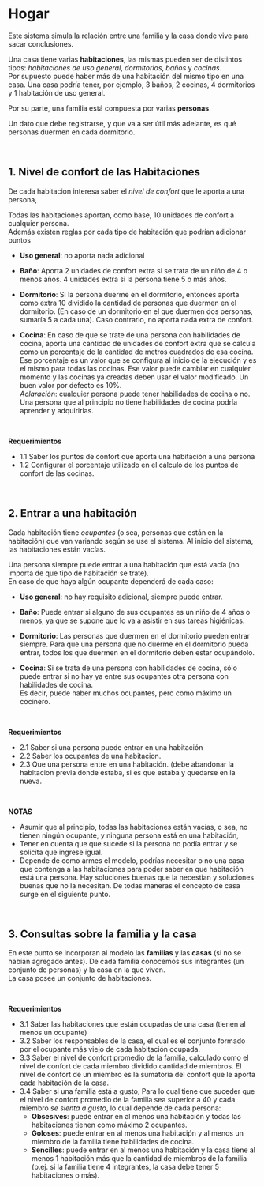 # Hogar

Este sistema simula la relación entre una familia y la casa donde vive para sacar conclusiones.  

Una casa tiene varias **habitaciones**, las mismas pueden ser de distintos tipos: _habitaciones de uso general_, 
_dormitorios_, _baños_ y _cocinas_.   
Por supuesto puede haber más de una habitación del mismo tipo en una casa. 
Una casa podría tener, por ejemplo, 3 baños, 2 cocinas, 4 dormitorios y 1 habitación de uso general. 

Por su parte, una familia está compuesta por varias **personas**.

Un dato que debe registrarse, y que va a ser útil más adelante, es qué personas duermen en cada dormitorio. 

<br>

## 1. Nivel de confort de las Habitaciones

De cada habitacion interesa saber el _nivel de confort_ que le aporta a una persona, 

Todas las habitaciones aportan, como base, 10 unidades de confort a cualquier persona.   
Además existen reglas por cada tipo de habitación que podrían adicionar puntos

- **Uso general**: no aporta nada adicional

- **Baño**: Aporta 2 unidades de confort extra si se trata de un niño de 4 o menos años. 4 unidades extra si la persona 
  tiene 5 o más años.   

- **Dormitorio**:  Si la persona duerme en el dormitorio, entonces aporta como extra  10 dividido la cantidad de personas que duermen en el dormitorio. (En caso de un dormitorio en el que duermen dos personas, sumaría 5 a cada una). Caso contrario, no aporta nada extra de confort.
  
- **Cocina**: En caso de que se trate de una persona con habilidades de cocina, aporta una cantidad de unidades de confort extra que se calcula como un porcentaje de la cantidad de metros cuadrados de esa cocina.  
  Ese porcentaje es un valor que se configura al inicio de la ejecución y es el mismo para todas las cocinas. 
  Ese valor puede cambiar en cualquier momento y las cocinas ya creadas deben usar el valor modificado. Un buen valor por defecto es 10%.  
  _Aclaración_: cualquier persona puede tener habilidades de cocina o no. 
  Una persona que al principio no tiene habilidades de cocina podría aprender y adquirirlas.

<br> 

**Requerimientos**

- 1.1 Saber los puntos de confort que aporta una habitación a una persona
- 1.2 Configurar el porcentaje utilizado en el cálculo de los puntos de confort de las cocinas. 

<br> 
		
## 2. Entrar a una habitación
Cada habitación tiene _ocupantes_ (o sea, personas que están en la habitación) que van variando según se use el sistema. 
Al inicio del sistema, las habitaciones están vacías. 

Una persona siempre puede entrar a una habitación que está vacía (no importa de que tipo de habitación se trate).   
En caso de que haya algún ocupante dependerá de cada caso:

- **Uso general**: no hay requisito adicional, siempre puede entrar.

- **Baño**: Puede entrar si alguno de sus ocupantes es un niño de 4 años o menos, 
  ya que se supone que lo va a asistir en sus tareas higiénicas.
  
- **Dormitorio**: Las personas que duermen en el dormitorio pueden entrar siempre. Para que una persona que no duerme en el dormitorio pueda entrar, todos los que duermen en el dormitorio deben estar ocupándolo. 

- **Cocina**: Si se trata de una persona con habilidades de cocina, sólo puede entrar si no hay ya entre sus
ocupantes otra persona con habilidades de cocina.  
Es decir, puede haber muchos ocupantes, pero como máximo un cocinero.

<br>

**Requerimientos**

- 2.1 Saber si una persona puede entrar en una habitación
- 2.2 Saber los ocupantes de una habitacion.
- 2.3 Que una persona entre en una habitación. (debe abandonar la habitacion previa donde estaba, 
si es que estaba y quedarse en la nueva. 

<br>

**NOTAS**  
- Asumir que al principio, todas las habitaciones están vacías, o sea, no tienen ningún ocupante, y ninguna persona está en una habitación, 
- Tener en cuenta que que sucede si la persona no podía entrar y se solicita que ingrese igual.
- Depende de como armes el modelo, podrías necesitar o no una casa que contenga a las habitaciones
para poder saber en que habitación está una persona.  Hay soluciones buenas que la necestian y soluciones
buenas que no la necesitan. De todas maneras el concepto de casa surge en el siguiente punto.

<br>

  
## 3. Consultas sobre la familia y la casa
En este punto se incorporan al modelo las **familias** y las **casas** (si no se habían agregado antes). De cada familia conocemos sus integrantes (un conjunto de personas) y la casa en la que viven.  
La casa posee un conjunto de habitaciones.

<br>

**Requerimientos** 
- 3.1 Saber las habitaciones que están ocupadas de una casa (tienen al menos un ocupante)
- 3.2 Saber los responsables de la casa, el cual es el conjunto formado por el ocupante más viejo de cada habitación ocupada.
- 3.3 Saber el nivel de confort promedio de la familia, calculado como el nivel de confort de cada miembro 
dividido cantidad de miembros. El nivel de confort de un miembro es la sumatoria del confort que le aporta 
cada habitación de la casa.
- 3.4 Saber si una familia está a gusto, 
Para lo cual tiene que suceder que el nivel de confort promedio de la familia sea superior a 40
y cada miembro _se sienta a gusto_, lo cual depende de cada persona:
	* **Obsesives**: puede entrar en al menos una habitación y todas las habitaciones tienen como máximo 2 ocupantes.
	* **Goloses**: puede entrar en al menos una habitaciṕn y al menos un miembro de la familia tiene habilidades de cocina.
	* **Sencilles**: puede entrar en al menos una habitación y la casa tiene al menos 1 habitación más que la cantidad de miembros de la familia (p.ej. si la familia tiene 4 integrantes, la casa debe tener 5 habitaciones o más).

